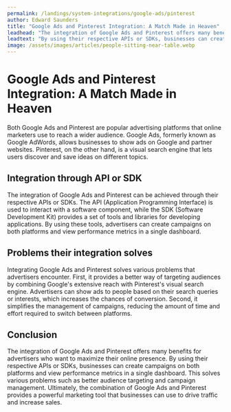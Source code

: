 ```yaml
---
permalink: /landings/system-integrations/google-ads/pinterest
author: Edward Saunders
title: "Google Ads and Pinterest Integration: A Match Made in Heaven"
leadhead: "The integration of Google Ads and Pinterest offers many benefits for advertisers who want to maximize their online presence"
leadtext: "By using their respective APIs or SDKs, businesses can create campaigns on both platforms and view performance metrics in a single dashboard. This solves various problems such as better audience targeting and campaign management. Ultimately, the combination of Google Ads and Pinterest provides a powerful marketing tool that businesses can use to drive traffic and increase sales."
image: /assets/images/articles/people-sitting-near-table.webp
---
```

<div class="arttext">	<h1>Google Ads and Pinterest Integration: A Match Made in Heaven</h1>
	<p>Both Google Ads and Pinterest are popular advertising platforms that online marketers use to reach a wider audience. Google Ads, formerly known as Google AdWords, allows businesses to show ads on Google and partner websites. Pinterest, on the other hand, is a visual search engine that lets users discover and save ideas on different topics.</p>
	<h2>Integration through API or SDK</h2>
	<p>The integration of Google Ads and Pinterest can be achieved through their respective APIs or SDKs. The API (Application Programming Interface) is used to interact with a software component, while the SDK (Software Development Kit) provides a set of tools and libraries for developing applications. By using these tools, advertisers can create campaigns on both platforms and view performance metrics in a single dashboard.</p>
	<h2>Problems their integration solves</h2>
	<p>Integrating Google Ads and Pinterest solves various problems that advertisers encounter. First, it provides a better way of targeting audiences by combining Google's extensive reach with Pinterest's visual search engine. Advertisers can show ads to people based on their search queries or interests, which increases the chances of conversion. Second, it simplifies the management of campaigns, reducing the amount of time and effort required to switch between platforms.</p>
	<h2>Conclusion</h2>
	<p>The integration of Google Ads and Pinterest offers many benefits for advertisers who want to maximize their online presence. By using their respective APIs or SDKs, businesses can create campaigns on both platforms and view performance metrics in a single dashboard. This solves various problems such as better audience targeting and campaign management. Ultimately, the combination of Google Ads and Pinterest provides a powerful marketing tool that businesses can use to drive traffic and increase sales.</p>
</div>
